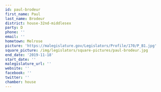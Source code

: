 ```yaml
---
id: paul-brodeur
first_name: Paul
last_name: Brodeur
district: house-32nd-middlesex
party: D
phone: ''
email: ''
hometown: Melrose
picture: 'https://malegislature.gov/Legislators/Profile/170/P_B1.jpg'
square_picture: /img/legislators/square-pictures/paul-brodeur.jpg
end_date: '2019-11-18'
start_date: ''
malegislature_url: ''
website: ''
facebook: ''
twitter: ''
chamber: house
---
```

